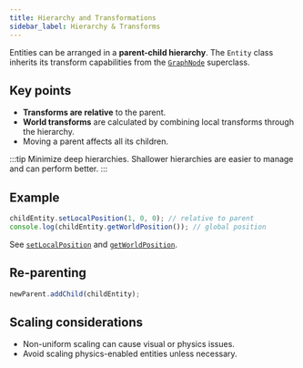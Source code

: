 ```yaml
---
title: Hierarchy and Transformations
sidebar_label: Hierarchy & Transforms
---
```


Entities can be arranged in a **parent-child hierarchy**. The `Entity` class inherits its transform capabilities from the [`GraphNode`](https://api.playcanvas.com/engine/classes/GraphNode.html) superclass.

## Key points

- **Transforms are relative** to the parent.
- **World transforms** are calculated by combining local transforms through the hierarchy.
- Moving a parent affects all its children.

:::tip
Minimize deep hierarchies. Shallower hierarchies are easier to manage and can perform better.
:::

## Example

```javascript
childEntity.setLocalPosition(1, 0, 0); // relative to parent
console.log(childEntity.getWorldPosition()); // global position
```

See [`setLocalPosition`](https://api.playcanvas.com/engine/classes/GraphNode.html#setlocalposition) and [`getWorldPosition`](https://api.playcanvas.com/engine/classes/GraphNode.html#getworldposition).

## Re-parenting

```javascript
newParent.addChild(childEntity);
```

## Scaling considerations

- Non-uniform scaling can cause visual or physics issues.
- Avoid scaling physics-enabled entities unless necessary.
